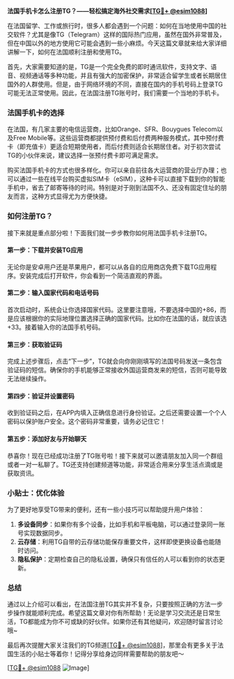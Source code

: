 **法国手机卡怎么注册TG？——轻松搞定海外社交需求[[TG💪+ @esim1088](https://t.me/s/esim1088)]**

在法国留学、工作或旅行时，很多人都会遇到一个问题：如何在当地使用中国的社交软件？尤其是像TG（Telegram）这样的国际热门应用，虽然在国外非常普及，但在中国以外的地方使用它可能会遇到一些小麻烦。今天这篇文章就来给大家详细讲解一下，如何在法国顺利注册和使用TG。

首先，大家需要知道的是，TG是一个完全免费的即时通讯软件，支持文字、语音、视频通话等多种功能，并且有强大的加密保护，非常适合留学生或者长期居住国外的人群使用。但是，由于网络环境的不同，直接在国内的手机号码上登录TG可能无法正常使用。因此，在法国注册TG账号时，我们需要一个当地的手机卡。

### 法国手机卡的选择

在法国，有几家主要的电信运营商，比如Orange、SFR、Bouygues Telecom以及Free Mobile等。这些运营商都提供预付费和后付费两种服务模式，其中预付费卡（即充值卡）更适合短期使用者，而后付费则适合长期居住者。对于初次尝试TG的小伙伴来说，建议选择一张预付费卡即可满足需求。

购买法国手机卡的方式也很多样化。你可以亲自前往各大运营商的营业厅办理；也可以通过一些在线平台购买虚拟SIM卡（eSIM），这种卡可以直接下载到你的智能手机中，省去了邮寄等待的时间。特别是对于刚到法国不久、还没有固定住址的朋友而言，这种方式显得尤为方便快捷。

### 如何注册TG？

接下来就是重点部分啦！下面我们就一步步教你如何用法国手机卡注册TG。

#### 第一步：下载并安装TG应用

无论你是安卓用户还是苹果用户，都可以从各自的应用商店免费下载TG应用程序。安装完成后打开软件，你会看到一个简洁直观的界面。

#### 第二步：输入国家代码和电话号码

首次启动时，系统会让你选择国家代码。这里要注意哦，不要选择中国的+86，而是应该根据你的实际地理位置选择正确的国家代码。比如你在法国的话，就应该选+33。接着输入你的法国手机号码。

#### 第三步：获取验证码

完成上述步骤后，点击“下一步”，TG就会向你刚刚填写的法国号码发送一条包含验证码的短信。确保你的手机能够正常接收外国运营商发来的短信，否则可能导致无法继续操作。

#### 第四步：验证并设置密码

收到验证码之后，在APP内填入正确信息进行身份验证。之后还需要设置一个个人密码以保护账户安全。这个密码非常重要，请务必记住它！

#### 第五步：添加好友与开始聊天

恭喜你！现在已经成功注册了TG账号啦！接下来就可以邀请朋友加入同一个群组或者一对一私聊了。TG还支持创建频道等功能，非常适合用来分享生活点滴或是获取资讯。

### 小贴士：优化体验

为了更好地享受TG带来的便利，还有一些小技巧可以帮助提升用户体验：

1. **多设备同步**：如果你有多个设备，比如手机和平板电脑，可以通过登录同一账号实现数据同步。
2. **云存储**：利用TG自带的云存储功能保存重要文件，这样即使更换设备也能随时访问。
3. **隐私保护**：定期检查自己的隐私设置，确保只有信任的人可以看到你的状态更新。

### 总结

通过以上介绍可以看出，在法国注册TG其实并不复杂，只要按照正确的方法一步步操作就能顺利完成。希望这篇文章对你有所帮助！无论是学习交流还是日常生活，TG都能成为你不可或缺的好伙伴。如果你还有其他疑问，欢迎随时留言讨论哦~

最后再次提醒大家关注我们的TG频道[[TG💪+ @esim1088](https://t.me/s/esim1088)]，那里会有更多关于法国生活的小贴士等着你！记得分享给身边同样需要帮助的朋友吧～

[[TG💪+ @esim1088](https://t.me/s/esim1088) ![Image](https://i.postimg.cc/4NQfJmqS/Snipaste-2025-05-13-00-14-12.png)]
